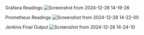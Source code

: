 Grafana Readings
![Screenshot from 2024-12-28 14-19-26](https://github.com/user-attachments/assets/468e4b28-96ee-4b01-86ca-7708c604b7e1)


Prometheus Readings
![Screenshot from 2024-12-28 14-22-00](https://github.com/user-attachments/assets/3342af21-ad10-472d-ad38-4d21bcfd3faf)


Jenkins Final Output
![Screenshot from 2024-12-28 14-24-10](https://github.com/user-attachments/assets/d17f5cc9-0e32-4bd8-b09d-c5d1462d362e)
